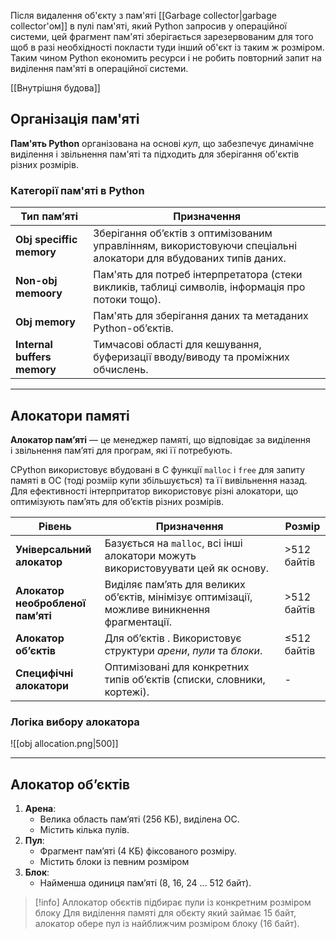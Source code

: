 Після видалення об'єкту з пам'яті [[Garbage collector|garbage collector'ом]] в пулі пам'яті, який Python запросив у операційної системи, цей фрагмент пам'яті зберігається зарезервованим для того щоб в разі необхідності покласти туди інший об'єкт із таким ж розміром. Таким чином Python економить ресурси і не робить повторний запит на виділення пам'яті в операційної системи.

[[Внутрішня будова]]

## Організація пам'яті

**Пам'ять Python** організована на основі _куп_, що забезпечує динамічне виділення і звільнення пам'яті та підходить для зберігання об'єктів різних розмірів.

### Категорії пам'яті в Python

| **Тип пам’яті**             | **Призначення**                                                                                                  |
| --------------------------- | ---------------------------------------------------------------------------------------------------------------- |
| **Obj speciffic memory**    | Зберігання об’єктів з оптимізованим управлінням, використовуючи спеціальні алокатори для вбудованих типів даних. |
| **Non-obj memoory**         | Пам'ять для потреб інтерпретатора (стеки викликів, таблиці символів, інформація про потоки тощо).                |
| **Obj memory**              | Пам'ять для зберігання даних та метаданих Python-об’єктів.                                                       |
| **Internal buffers memory** | Тимчасові області для кешування, буферизації вводу/виводу та проміжних обчислень.                                |

---

## Алокатори памяті

**Алокатор пам’яті** — це менеджер памяті, що відповідає за виділення і звільнення пам’яті для програм, які її потребують.

CPython використовує вбудовані в C функції `malloc` і `free` для запиту памяті в ОС (тоді розміір купи збільшується) та її вивільнення назад. Для ефективності інтерпритатор використовує різні алокатори, що оптимізують пам’ять для об’єктів різних розмірів.

| **Рівень**                        | **Призначення**                                                                               | Розмір      |
| --------------------------------- | --------------------------------------------------------------------------------------------- | ----------- |
| **Універсальний алокатор**        | Базується на `malloc`, всі інші алокатори можуть використовуувати цей як основу.              | >512 байтів |
| **Алокатор необробленої пам’яті** | Виділяє пам’ять для великих об’єктів, мінімізує оптимізації, можливе виникнення фрагментації. | >512 байтів |
| **Алокатор об’єктів**             | Для об’єктів . Використовує структури _арени_, _пули_ та _блоки_.                             | ≤512 байтів |
| **Специфічні алокатори**          | Оптимізовані для конкретних типів об’єктів (списки, словники, кортежі).                       | -           |


### Логіка вибору алокатора

![[obj allocation.png|500]]

---
## Алокатор об’єктів

1. **Арена**:
    - Велика область пам’яті (256 КБ), виділена ОС.
    - Містить кілька пулів.
2. **Пул**:
    - Фрагмент пам’яті (4 КБ) фіксованого розміру.
    - Містить блоки із певним розміром
3. **Блок**:
	- Найменша одиниця пам’яті (8, 16, 24 ... 512 байт).

> [!info] Аллокатор обєктів підбирає пули із конкретним розміром блоку
> Для виділення памяті для обєкту який займає 15 байт, алокатор обере пул із найближчим розміром блоку (16 байт). 